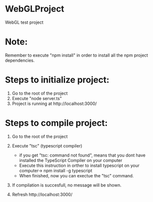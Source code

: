 # WebGLProject
WebGL test project

# Note:
Remember to execute "npm install" in order to install all the npm project dependencies.

# Steps to initialize project:
1. Go to the root of the project
2. Execute "node server.ts"
3. Project is running at http://localhost:3000/

# Steps to compile project:
1. Go to the root of the project
2. Execute "tsc" (typescript compiler)

    - if you get "tsc: command not found", means that you dont have installed the TypeScript Compiler on your computer
    - Execute this instruction in orther to install typescript on your computer-> npm install -g typescript
    - When finished, now you can exectue the "tsc" command.

3. If compilation is succesfull, no message will be shown.
4. Refresh http://localhost:3000/
